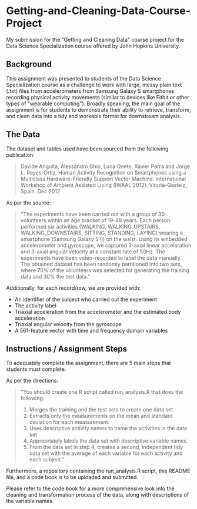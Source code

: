 # Getting-and-Cleaning-Data-Course-Project
My submission for the "Getting and Cleaning Data" course project for the Data Science Specialization course offered by John Hopkins University.

## Background
This assignment was presented to students of the Data Science Specialization course as a challenge to work with large, messy plain text (.txt) files from accelerometers from Samsung Galaxy S smartphones recording physical activity movements (similar to devices like Fitbit or other types of "wearable computing"). Broadly speaking, the main goal of the assignment is for students to demonstrate their ability to retrieve, transform, and clean data into a tidy and workable format for downstream analysis. 

## The Data
The dataset and tables used have been sourced from the following publication:

> Davide Anguita, Alessandro Ghio, Luca Oneto, Xavier Parra and Jorge L. Reyes-Ortiz. Human Activity Recognition on Smartphones using a Multiclass Hardware-Friendly Support Vector Machine. International Workshop of Ambient Assisted Living (IWAAL 2012). Vitoria-Gasteiz, Spain. Dec 2012

As per the source:
> "The experiments have been carried out with a group of 30 volunteers within an age bracket of 19-48 years. Each person performed six activities (WALKING, WALKING_UPSTAIRS, WALKING_DOWNSTAIRS, SITTING, STANDING, LAYING) wearing a smartphone (Samsung Galaxy S II) on the waist. Using its embedded accelerometer and gyroscope, we captured 3-axial linear acceleration and 3-axial angular velocity at a constant rate of 50Hz. The experiments have been video-recorded to label the data manually. The obtained dataset has been randomly partitioned into two sets, where 70% of the volunteers was selected for generating the training data and 30% the test data."

Additionally, for each record/row, we are provided with:
- An identifier of the subject who carried out the experiment
- The activity label
- Triaxial acceleration from the accelerometer and the estimated body acceleration
- Triaxial angular velocity from the gyroscope
- A 561-feature vector with time and frequency domain variables

## Instructions / Assignment Steps
To adequately complete the assignment, there are 5 main steps that students must complete.

As per the directions:

> "You should create one R script called run_analysis.R that does the following: 
> 1) Merges the training and the test sets to create one data set.
> 2) Extracts only the measurements on the mean and standard deviation for each measurement. 
> 3) Uses descriptive activity names to name the activities in the data set
> 4) Appropriately labels the data set with descriptive variable names. 
> 5) From the data set in step 4, creates a second, independent tidy data set with the average of each variable for each activity and each subject."

Furthermore, a repository containing the run_analysis.R script, this README file, and a code book is to be uploaded and submitted. 

Please refer to the code book for a more comprehensive look into the cleaning and transformation process of the data, along with descriptions of the variable names.
